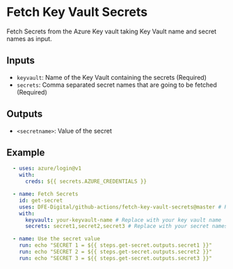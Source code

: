 # Fetch Key Vault Secrets

Fetch Secrets from the Azure Key vault taking Key Vault name and secret names as input.

## Inputs
- `keyvault`: Name of the Key Vault containing the secrets (Required)
- `secrets`: Comma separated secret names that are going to be fetched (Required)

## Outputs
- `<secretname>`: Value of the secret


## Example

```yml
  - uses: azure/login@v1
    with:
      creds: ${{ secrets.AZURE_CREDENTIALS }}

  - name: Fetch Secrets
    id: get-secret
    uses: DFE-Digital/github-actions/fetch-key-vault-secrets@master # Replace with your action repo
    with:
      keyvault: your-keyvault-name # Replace with your key vault name
      secrets: secret1,secret2,secret3 # Replace with your secret names

  - name: Use the secret value
    run: echo "SECRET 1 = ${{ steps.get-secret.outputs.secret1 }}"
    run: echo "SECRET 2 = ${{ steps.get-secret.outputs.secret2 }}"
    run: echo "SECRET 3 = ${{ steps.get-secret.outputs.secret3 }}"

```
